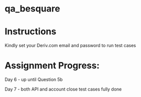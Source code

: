 # qa_besquare
# Instructions

Kindly set your Deriv.com email and password to run test cases

# Assignment Progress:

Day 6 - up until Question 5b

Day 7 - both API and account close test cases fully done
